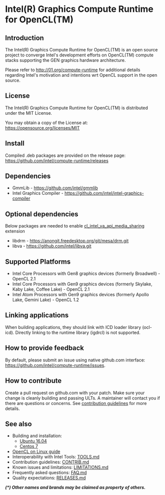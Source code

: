 # Intel(R) Graphics Compute Runtime for OpenCL(TM)

## Introduction

The Intel(R) Graphics Compute Runtime for OpenCL(TM) is an open source project to
converge Intel's development efforts on OpenCL(TM) compute stacks supporting the
GEN graphics hardware architecture.

Please refer to http://01.org/compute-runtime for additional details regarding Intel's
motivation and intentions wrt OpenCL support in the open source.

## License

The Intel(R) Graphics Compute Runtime for OpenCL(TM) is distributed under the MIT License.

You may obtain a copy of the License at: https://opensource.org/licenses/MIT

## Install
Compiled .deb packages are provided on the release page: https://github.com/intel/compute-runtime/releases

## Dependencies

* GmmLib - https://github.com/intel/gmmlib
* Intel Graphics Compiler - https://github.com/intel/intel-graphics-compiler

## Optional dependencies

Below packages are needed to enable [cl_intel_va_api_media_sharing](https://www.khronos.org/registry/OpenCL/extensions/intel/cl_intel_va_api_media_sharing.txt) extension

* libdrm - https://anongit.freedesktop.org/git/mesa/drm.git
* libva - https://github.com/intel/libva.git

## Supported Platforms

* Intel Core Processors with Gen8 graphics devices (formerly Broadwell) - OpenCL 2.1
* Intel Core Processors with Gen9 graphics devices (formerly Skylake, Kaby Lake, Coffee Lake) - OpenCL 2.1
* Intel Atom Processors with Gen9 graphics devices (formerly Apollo Lake, Gemini Lake) - OpenCL 1.2

## Linking applications

When building applications, they should link with ICD loader library (ocl-icd).
Directly linking to the runtime library (igdrcl) is not supported.

## How to provide feedback

By default, please submit an issue using native github.com interface: https://github.com/intel/compute-runtime/issues.

## How to contribute

Create a pull request on github.com with your patch. Make sure your change is cleanly building and passing ULTs.
A maintainer will contact you if there are questions or concerns.
See [contribution guidelines](https://github.com/intel/compute-runtime/blob/master/documentation/CONTRIB.md) for more details.

## See also
* Building and installation:
  * [Ubuntu 16.04](https://github.com/intel/compute-runtime/blob/master/documentation/BUILD_Ubuntu.md)
  * [Centos 7](https://github.com/intel/compute-runtime/blob/master/documentation/BUILD_Centos.md)
* [OpenCL on Linux guide](https://github.com/bashbaug/OpenCLPapers/blob/markdown/OpenCLOnLinux.md)
* Interoperability with Intel Tools: [TOOLS.md](https://github.com/intel/compute-runtime/blob/master/documentation/TOOLS.md)
* Contribution guidelines: [CONTRIB.md](https://github.com/intel/compute-runtime/blob/master/documentation/CONTRIB.md)
* Known issues and limitations: [LIMITATIONS.md](https://github.com/intel/compute-runtime/blob/master/documentation/LIMITATIONS.md)
* Frequently asked questions: [FAQ.md](https://github.com/intel/compute-runtime/blob/master/documentation/FAQ.md)
* Quality expectations: [RELEASES.md](https://github.com/intel/compute-runtime/blob/master/documentation/RELEASES.md)

___(*) Other names and brands may be claimed as property of others.___

